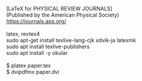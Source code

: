 [LaTeX for PHYSICAL REVIEW JOURNALS]
\
(Published by the American Physical Society)
\
https://journals.aps.org/
\
\
latex, revtex4
\
sudo apt-get install texlive-lang-cjk xdvik-ja latexmk
\
sudo apt install texlive-publishers
\
sudo apt install -y okular
\
\
$ platex paper.tex
\
$ dvipdfmx paper.dvi
